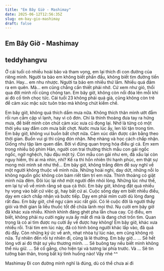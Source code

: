 ```yaml
---
title: "Em Bây Giờ - Mashimay"
date: 2025-06-12T12:56:35Z
slug: em-bay-gio-mashimay
draft: false
---
```


## Em Bây Giờ - Mashimay

## teddyhangvu

Ở cái tuổi có nhiều hoài bão và tham vọng, em lại thích đi con đường của riêng mình. Người ta bảo em không biết phấn đấu, không biết tìm đường tiến thân. Hay… em nhu nhược.
Người ta bảo em nhiều thứ lắm. Nhiều quá đâm ra em quên. Mà… em cũng chẳng cần thiết phải nhớ. Cứ xem như gió, thổi qua đời mình rồi cũng chóng tan.
Em bây giờ, không còn nổi đóa lên mỗi khi ai đó cố tình chọc tức. Cái tuổi 23 không phải quá già, cũng không còn trẻ để cảm xúc mặc sức tuôn trào mà không chút kiềm chế.
 

 
Em bây giờ, không quá thích dầm mưa nữa. Không thích thân mình ướt đẫm rồi run cầm cập vì lạnh, hay vì cô đơn. Chỉ là thỉnh thoảng đưa tay ra hứng mưa, để biết mình còn chút cảm xúc xưa cũ đọng lại. Nhớ là từng có một thời yêu say đắm cơn mưa bất chợt. Nước mưa lúc ấy, len lỏi tận trong tim.
Em bây giờ, không vui buồn bất chợt nữa. Cảm xúc dần được cân bằng theo thời gian. Buồn vui gì thì cũng đón nhận. Nhẹ nhàng và học cách chấp nhận. Giống như tập làm quen dần. Bởi vì đừng quan trọng hóa điều gì cả.
Em xem trong nhiều bộ phim Hàn, người con trai thường thích mẫu con gái ngốc ngốc, ngờ nghệch, hậu đậu một tý. Còn mẫu con gái như em, đã xấu lại còn nguy hiểm, thì ai mà nhìn, nhỉ? Kể ra thì hồn nhiên thì hạnh phúc, em thật sự mong mỏi mình sẽ như thế…
Em bây giờ, không trắng đêm để suy nghĩ về một người không thuộc về mình nữa. Những hoài nghi, day dứt, những nỗi lo không nguồn gốc không còn bám riết tâm trí em nữa. Thỉnh thoảng có giật mình nửa đêm. Đôi lúc lại nhớ một người đến nhói lòng. Những lúc như thế, em lại tự vỗ về mình rằng sẽ qua cả thôi.
Em bây giờ, không đặt quá nhiều hy vọng vào bất cứ việc gì, hay bất cứ ai. Cuộc sống dạy em biết nhiều điều, dạy em cách chấp nhận và bước tiếp. Dạy em phải mỉm cười dù lòng đang rất đau.
Em bây giờ, chế ngự cảm xúc rất giỏi. Có lẽ cuộc đời là người thầy giỏi và thời gian là liều thuốc tốt để chữa lành mọi thứ. Nụ cười em bây giờ đã khác xưa nhiều. Khinh khỉnh đáng ghét pha lẫn chua cay. Có điều, em biết, không phải nụ cười ngày xưa ấy mất đi mà là đang chơi trốn tìm. Quan trọng là có ai tìm được nụ cười ấy về được hay không!
Em bây giờ, khác xưa nhiều rồi. Trái tim em lúc này, đã có hình bóng người khác lấp vào, đã quá đủ đầy. Còn những ký ức về anh, nhạt nhòa tự lúc nào, em cũng không rõ nữa. Tự nhiên đến rồi tự nhiên đi, cũng là lẽ thường.
Em bây giờ…
… Sẽ hết lòng với ai đó thật sự yêu thương mình.
… Sẽ buông tay nếu biết mình không thể níu giữ.
… Sẽ cố gắng, cho hiện tại và tương lai phía trước.
Và … Sẽ tin tưởng bản thân, trong bất kỳ tình huống nào!
Vậy nhé ^^
 
Mashimay
Đi con đường mình nghĩ là đúng, dù có thể chưa ai đi
